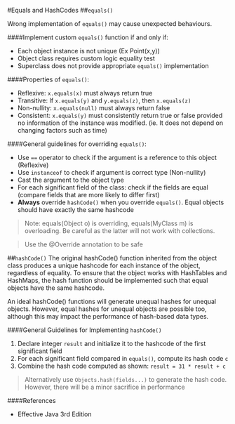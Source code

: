 #Equals and HashCodes
##`equals()`

Wrong implementation of `equals()` may cause unexpected behaviours.

####Implement custom `equals()` function if and only if:
* Each object instance is not unique (Ex Point(x,y))
* Object class requires custom logic equality test
* Superclass does not provide appropriate `equals()` implementation

####Properties of `equals()`:
* Reflexive: `x.equals(x)` must always return true
* Transitive: If `x.equals(y)` and `y.equals(z)`, then `x.equals(z)`
* Non-nullity: `x.equals(null)` must always return false
* Consistent: `x.equals(y)` must consistently return true or false provided no information of the instance was modified.
(ie. It does not depend on changing factors such as time)

####General guidelines for overriding `equals()`:
* Use `==` operator to check if the argument is a reference to this object (Reflexive) 
* Use `instanceof` to check if argument is correct type (Non-nullity)
* Cast the argument to the object type
* For each significant field of the class: check if the fields are equal (compare fields that are more likely to differ first)
* **Always** override `hashCode()` when you override `equals()`. Equal objects should have exactly the same hashcode

> Note: equals(Object o) is overriding, equals(MyClass m) is overloading. Be careful as the latter will not work with collections.

> Use the @Override annotation to be safe

##`hashCode()`
The original hashCode() function inherited from the object class produces a unique hashcode for each instance of the object, 
regardless of equality. To ensure that the object works with HashTables and HashMaps, the hash function
should be implemented such that equal objects have the same hashcode.

An ideal hashCode() functions will generate unequal hashes for unequal objects. However, equal hashes for unequal objects
are possible too, although this may impact the performance of hash-based data types.

####General Guidelines for Implementing `hashCode()`
1. Declare integer `result` and initialize it to the hashcode of the first significant field
2. For each significant field compared in `equals()`, compute its hash code `c`
3. Combine the hash code computed as shown: `result = 31 * result + c`

> Alternatively use `Objects.hash(fields...)` to generate the hash code. However, there will be a minor sacrifice in performance

####References
* Effective Java 3rd Edition
